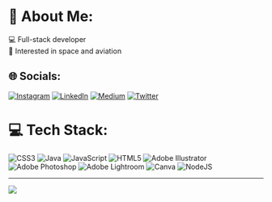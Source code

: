 # 💫 About Me:
💻 Full-stack developer<br>🚀 Interested in space and aviation<br>

## 🌐 Socials:
[![Instagram](https://img.shields.io/badge/Instagram-%23E4405F.svg?logo=Instagram&logoColor=white)](https://instagram.com/yasirunofficial_) [![LinkedIn](https://img.shields.io/badge/LinkedIn-%230077B5.svg?logo=linkedin&logoColor=white)](https://linkedin.com/in/muhammedyasirozdemir) [![Medium](https://img.shields.io/badge/Medium-12100E?logo=medium&logoColor=white)](https://medium.com/@muhammedyasirozdemir) [![Twitter](https://img.shields.io/badge/Twitter-%231DA1F2.svg?logo=Twitter&logoColor=white)](https://twitter.com/myasirozdemir) 

# 💻 Tech Stack:
![CSS3](https://img.shields.io/badge/css3-%231572B6.svg?style=plastic&logo=css3&logoColor=white) ![Java](https://img.shields.io/badge/java-%23ED8B00.svg?style=plastic&logo=java&logoColor=white) ![JavaScript](https://img.shields.io/badge/javascript-%23323330.svg?style=plastic&logo=javascript&logoColor=%23F7DF1E) ![HTML5](https://img.shields.io/badge/html5-%23E34F26.svg?style=plastic&logo=html5&logoColor=white) ![Adobe Illustrator](https://img.shields.io/badge/adobeillustrator-%23FF9A00.svg?style=plastic&logo=adobeillustrator&logoColor=white) ![Adobe Photoshop](https://img.shields.io/badge/adobephotoshop-%2331A8FF.svg?style=plastic&logo=adobephotoshop&logoColor=white) ![Adobe Lightroom](https://img.shields.io/badge/Adobe%20Lightroom-31A8FF.svg?style=plastic&logo=Adobe%20Lightroom&logoColor=white) ![Canva](https://img.shields.io/badge/Canva-%2300C4CC.svg?style=plastic&logo=Canva&logoColor=white) ![NodeJS](https://img.shields.io/badge/node.js-6DA55F?style=plastic&logo=node.js&logoColor=white)

---
[![](https://visitcount.itsvg.in/api?id=yasirozdemir&icon=0&color=4)](https://visitcount.itsvg.in)

<!-- Proudly created with GPRM ( https://gprm.itsvg.in ) -->
